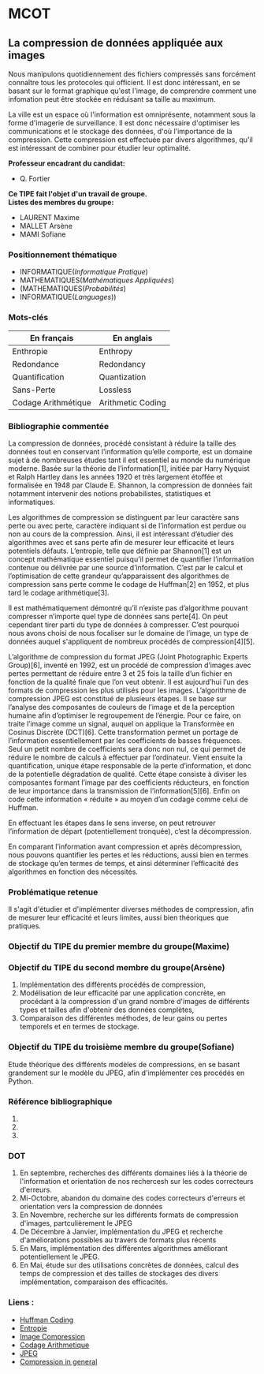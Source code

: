 # MCOT

## La compression de données appliquée aux images

Nous manipulons quotidiennement des fichiers compressés sans forcément connaître tous les protocoles qui officient. Il est donc intéressant, en se basant sur le format graphique qu'est l'image, de comprendre comment une infomation peut être stockée en réduisant sa taille au maximum.

La ville est un espace où l'information est omniprésente, notamment sous la forme d'imagerie de surveillance. Il est donc nécessaire d'optimiser les communications et le stockage des données, d'où l'importance de la compression. Cette compression est effectuée par divers algorithmes, qu'il est intéressant de combiner pour étudier leur optimalité.

**Professeur encadrant du candidat:**

 - Q. Fortier

**Ce TIPE fait l'objet d'un travail de groupe.**  
**Listes des membres du groupe:** 

 - LAURENT Maxime
 - MALLET Arsène
 - MAMI Sofiane

 ### Positionnement thématique

- INFORMATIQUE(*Informatique Pratique*)
- MATHEMATIQUES(*Mathématiques Appliquées*)
- (MATHEMATIQUES(*Probabilités*)
- INFORMATIQUE(*Languages*))

 ### Mots-clés

| En français  | En anglais   |
| ------- | -------- |
| Enthropie   | Enthropy    |
| Redondance   | Redondancy    |
| Quantification   | Quantization    |
| Sans-Perte   | Lossless   |
| Codage Arithmétique   |  Arithmetic Coding   |

### Bibliographie commentée

La compression de données, procédé consistant à réduire la taille des données tout en conservant l’information qu’elle comporte, est un domaine sujet à de nombreuses études tant il est essentiel au monde du numérique moderne. Basée sur la théorie de l’information[1], initiée par Harry Nyquist et Ralph Hartley dans les années 1920 et très largement étoffée et formalisée en 1948 par Claude E. Shannon, la compression de données fait notamment intervenir des notions probabilistes, statistiques et informatiques.

Les algorithmes de compression se distinguent par leur caractère sans perte ou avec perte, caractère indiquant si de l’information est perdue ou non au cours de la compression. Ainsi, il est intéressant d’étudier des algorithmes avec et sans perte afin de mesurer leur efficacité et leurs potentiels défauts. L’entropie, telle que définie par Shannon[1] est un concept mathématique essentiel puisqu’il permet de quantifier l’information contenue ou délivrée par une source d’information. C’est par le calcul et l’optimisation de cette grandeur qu’apparaissent des algorithmes de compression sans perte comme le codage de Huffman[2] en 1952, et plus tard le codage arithmétique[3].

Il est mathématiquement démontré qu’il n’existe pas d’algorithme pouvant compresser n’importe quel type de données sans perte[4]. On peut cependant tirer parti du type de données à compresser. C’est pourquoi nous avons choisi de nous focaliser sur le domaine de l’image, un type de données auquel s'appliquent de nombreux procédés de compression[4][5].

L’algorithme de compression du format JPEG (Joint Photographic Experts Group)[6], inventé en 1992, est un procédé de compression d’images avec pertes permettant de réduire entre 3 et 25 fois la taille d’un fichier en fonction de la qualité finale que l’on veut obtenir. Il est aujourd’hui l’un des formats de compression les plus utilisés pour les images.
L’algorithme de compression JPEG est constitué de plusieurs étapes.
Il se base sur l’analyse des composantes de couleurs de l’image et de la perception humaine afin d’optimiser le regroupement de l’énergie. Pour ce faire, on traite l’image comme un signal, auquel on applique la Transformée en Cosinus Discrète (DCT)[6]. Cette transformation permet un portage de l’information essentiellement par les coefficients de basses fréquences. Seul un petit nombre de coefficients sera donc non nul, ce qui permet de réduire le nombre de calculs à effectuer par l’ordinateur.
Vient ensuite la quantification, unique étape responsable de la perte d’information, et donc de la potentielle dégradation de qualité. Cette étape consiste à diviser les composantes formant l’image par des coefficients réducteurs, en fonction de leur importance dans la transmission de l’information[5][6]. Enfin on code cette information « réduite » au moyen d’un codage comme celui de Huffman.

En effectuant les étapes dans le sens inverse, on peut retrouver l’information de départ (potentiellement tronquée), c’est la décompression.

En comparant l’information avant compression et après décompression, nous pouvons quantifier les pertes et les réductions, aussi bien en termes de stockage qu’en termes de temps, et ainsi déterminer l’efficacité des algorithmes en fonction des nécessités.

### Problématique retenue

Il s'agit d'étudier et d'implémenter diverses méthodes de compression, afin de mesurer leur efficacité et leurs limites, aussi bien théoriques que pratiques.

### Objectif du TIPE du premier membre du groupe(Maxime)


### Objectif du TIPE du second membre du groupe(Arsène)
1. Implémentation des différents procédés de compression,
2. Modélisation de leur efficacité par une application concrète, en procédant à la compression d'un grand nombre d'images de différents types et tailles afin d'obtenir des données complètes,
3. Comparaison des différentes méthodes, de leur gains ou pertes temporels et en termes de stockage.
### Objectif du TIPE du troisième membre du groupe(Sofiane)
Etude théorique des différents modèles de compressions, en se basant grandement sur le modèle du JPEG, afin d'implémenter ces procédés en Python. 

### Référence bibliographique
1. 
2. 
3. 

### DOT

1. En septembre, recherches des différents domaines liés à la théorie de l'information et orientation de nos rechercesh sur les codes correcteurs d'erreurs.
2. Mi-Octobre, abandon du domaine des codes correcteurs d'erreurs et orientation vers la compression de données
3. En Novembre, recherche sur les différents formats de compression d'images, partculièrement le JPEG
4. De Décembre à Janvier, implémentation du JPEG et recherche d'améliorations possibles au travers de formats plus récents
5. En Mars, implémentation des différentes algorithmes améliorant potentiellement le JPEG.
6. En Mai, étude sur des utilisations concrètes de données, calcul des temps de compression et des tailles de stockages des divers implémentation, comparaison des efficacités. 



### Liens : 

- [Huffman Coding](http://compression.ru/download/articles/huff/huffman_1952_minimum-redundancy-codes.pdf)
- [Entropie](https://people.math.harvard.edu/~ctm/home/text/others/shannon/entropy/entropy.pdf)
- [Image Compression](https://www.w3.org/Graphics/JPEG/itu-t81.pdf)
- [Codage Arithmetique](https://arxiv.org/pdf/0705.2938.pdf)
- [JPEG](https://pi.math.cornell.edu/~web6140/Wallace_1992.pdf)
- [Compression in general](http://mattmahoney.net/dc/dce.html#Section_6)

 

